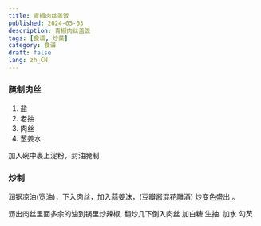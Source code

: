 ```yaml
---
title: 青椒肉丝盖饭
published: 2024-05-03
description: 青椒肉丝盖饭
tags: [食谱, 炒菜]
category: 食谱
draft: false
lang: zh_CN
---
```


### 腌制肉丝

1. 盐
2. 老抽
3. 肉丝
4. 葱姜水

加入碗中裹上淀粉，封油腌制

### 炒制
润锅凉油(宽油)，下入肉丝，加入蒜姜沫，(豆瓣酱混花雕酒) 炒变色盛出 。


沥出肉丝里面多余的油到锅里炒辣椒, 翻炒几下倒入肉丝 加白糖 生抽. 加水 勾芡

